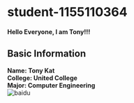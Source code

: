 # student-1155110364
#### Hello Everyone, I am Tony!!!<br>

## Basic Information
**Name: Tony Kat<br>**
**College: United College<br>**
**Major: Computer Engineering<br>**
![baidu](http://www.baidu.com/img/bdlogo.gif "百度logo")
